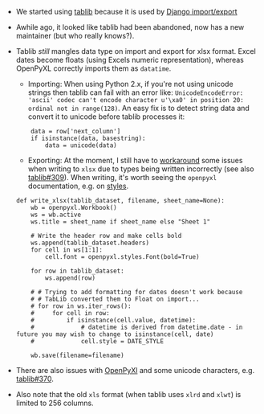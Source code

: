 - We started using [tablib](http://python-tablib.org/) because it is used by [Django import/export](https://django-import-export.readthedocs.io/en/latest/)

- Awhile ago, it looked like tablib had been abandoned, now has a new maintainer (but who really knows?).

- Tablib *still* mangles data type on import and export for xlsx format. Excel dates become floats (using Excels numeric representation), whereas OpenPyXL correctly imports them as `datatime`.

  - Importing: When using Python 2.x, if you're not using unicode strings then tablib can fail with an error like: `UnicodeEncodeError: 'ascii' codec can't encode character u'\xa0' in position 20: ordinal not in range(128)`. An easy fix is to detect string data and convert it to unicode before tablib processes it:

  ```
      data = row['next_column']
      if isinstance(data, basestring):
          data = unicode(data)

  ```

  - Exporting: At the moment, I still have to [workaround](https://github.com/vinayak-mehta/tablib/issues/252#issuecomment-454395181) some issues when writing to `xlsx` due to types being written incorrectly (see also [tablib#309](https://github.com/vinayak-mehta/tablib/pull/309)). When writing, it's worth seeing the `openpyxl` documentation, e.g. on [styles](https://openpyxl.readthedocs.io/en/stable/styles.html).

  ```
  def write_xlsx(tablib_dataset, filename, sheet_name=None):
      wb = openpyxl.Workbook()
      ws = wb.active
      ws.title = sheet_name if sheet_name else "Sheet 1"

      # Write the header row and make cells bold
      ws.append(tablib_dataset.headers)
      for cell in ws[1:1]:
          cell.font = openpyxl.styles.Font(bold=True)

      for row in tablib_dataset:
          ws.append(row)

      # # Trying to add formatting for dates doesn't work because
      # # TabLib converted them to Float on import...
      # for row in ws.iter_rows():
      #     for cell in row:
      #         if isinstance(cell.value, datetime):
      #             # datetime is derived from datetime.date - in future you may wish to change to isinstance(cell, date)
      #             cell.style = DATE_STYLE

      wb.save(filename=filename)

  ```

- There are also issues with [OpenPyXl](https://openpyxl.readthedocs.io/en/stable/) and some unicode characters, e.g. [tablib#370](https://github.com/vinayak-mehta/tablib/issues/370#issuecomment-511521685).

- Also note that the old `xls` format (when tablib uses `xlrd` and `xlwt`) is limited to 256 columns.
